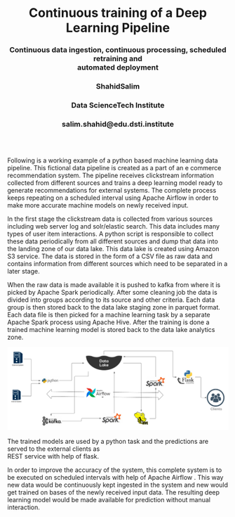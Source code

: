 <div align="center">
    <h1>Continuous training of a Deep Learning Pipeline</h1>
</div>
<div align="center">
    <h3>Continuous data ingestion, continuous processing, scheduled retraining and <br>
                                     automated deployment</h3>
</div>

<div align="center">
    <h3>ShahidSalim</h3>
</div>
<div align="center">
    <h3>Data ScienceTech Institute</h3>
</div>
<div align="center">
    <h3>salim.shahid@edu.dsti.institute</h3>
</div>
<br>
<br>
<p>Following is a working example of a python based machine learning data pipeline. This fictional data
pipeline is created as a part of an e commerce recommendation system. The pipeline receives
clickstream information collected from different sources and trains a deep learning model ready to
generate recommendations for external systems. The complete process keeps repeating on a
scheduled interval using Apache Airflow in order to make more accurate machine models on newly
received input.</p>
<p>In the first stage the clickstream data is collected from various sources including web server
log and solr/elastic search. This data includes many types of user item interactions. A python script is
responsible to collect these data periodically from all different sources and dump that data into the
landing zone of our data lake. This data lake is created using Amazon S3 service. The data is stored
in the form of a CSV file as raw data and contains information from different sources which need to be
separated in a later stage.</p>
<p>When the raw data is made available it is pushed to kafka from where it is picked by Apache
Spark periodically. After some cleaning job the data is divided into groups according to its source and
other criteria. Each data group is then stored back to the data lake staging zone in parquet format.
Each data file is then picked for a machine learning task by a separate Apache Spark process using
Apache Hive. After the training is done a trained machine learning model is stored back to the data
lake analytics zone.</p>

<img src="flowchart.png">

<p>The trained models are used by a python task and the predictions are served to the external clients as <br>
REST service with help of flask.</p>
<p>In order to improve the accuracy of the system, this complete system is to be executed on scheduled
intervals with help of Apache Airflow . This way new data would be continuously kept ingested in the
system and new would get trained on bases of the newly received input data. The resulting deep
learning model would be made available for prediction without manual interaction.</p>


```python


```
